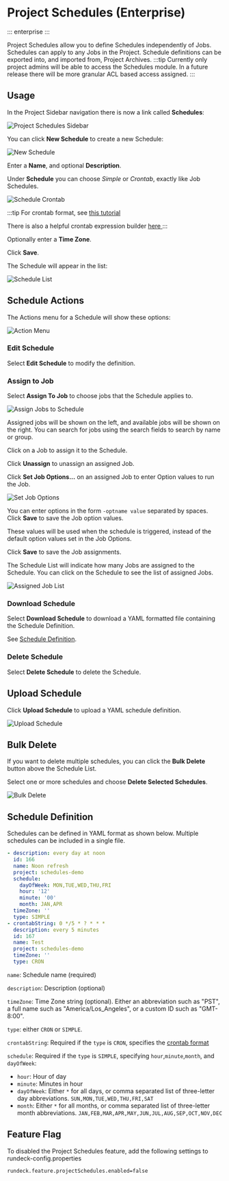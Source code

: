 # Project Schedules (Enterprise)

::: enterprise
:::

Project Schedules allow you to define Schedules independently of Jobs.  Schedules can apply to any Jobs in the Project. Schedule definitions can be exported into, and imported from, Project Archives.
:::tip
Currently only project admins will be able to access the Schedules module.  In a future release there will be more granular ACL based access assigned.
:::

## Usage

In the Project Sidebar navigation there is now a link called **Schedules**:


![Project Schedules Sidebar](~@assets/img/project-schedules-sidebar.png)

You can click **New Schedule** to create a new Schedule:

![New Schedule](~@assets/img/project-schedules-create-form.png)

Enter a **Name**, and optional **Description**.

Under **Schedule** you can choose *Simple* or *Crontab*, exactly like Job Schedules.

![Schedule Crontab](~@assets/img/project-schedules-create-crontab.png)

:::tip
For crontab format, see [this tutorial][crontab]

There is also a helpful crontab expression builder [here ][cronbuilder]
:::

Optionally enter a **Time Zone**.

Click **Save**.

The Schedule will appear in the list:


![Schedule List](~@assets/img/project-schedules-list.png)

## Schedule Actions

The Actions menu for a Schedule will show these options:

![Action Menu](~@assets/img/project-schedules-action-menu.png)

### Edit Schedule

Select **Edit Schedule** to modify the definition.

### Assign to Job

Select **Assign To Job** to choose jobs that the Schedule applies to.

![Assign Jobs to Schedule](~@assets/img/project-schedules-assign-jobs.png)

Assigned jobs will be shown on the left, and available jobs will be shown on the right.  You can search for jobs using the search fields to search by name or group.

Click on a Job to assign it to the Schedule.  

Click **Unassign** to unassign an assigned Job.

Click **Set Job Options...** on an assigned Job to enter Option values to run the Job.

![Set Job Options](~@assets/img/project-schedules-set-job-options.png)

You can enter options in the form `-optname value` separated by spaces. Click **Save** to save the Job option values.

These values will be used when the schedule is triggered, instead of the default option values set in the Job Options.

Click **Save** to save the Job assignments.

The Schedule List will indicate how many Jobs are assigned to the Schedule.  You can click on the Schedule to see the list of assigned Jobs.

![Assigned Job List](~@assets/img/project-schedules-assigned-job-list.png)

### Download Schedule

Select **Download Schedule** to download a YAML formatted file containing the Schedule Definition.

See [Schedule Definition](#schedule-definition).

### Delete Schedule

Select **Delete Schedule** to delete the Schedule.

## Upload Schedule

Click **Upload Schedule** to upload a YAML schedule definition.

![Upload Schedule](~@assets/img/project-schedules-upload-schedule.png)

## Bulk Delete

If you want to delete multiple schedules, you can click the **Bulk Delete** button above the Schedule List.

Select one or more schedules and choose **Delete Selected Schedules**.

![Bulk Delete](~@assets/img/project-schedules-bulk-delete.png)

## Schedule Definition

Schedules can be defined in YAML format as shown below. Multiple schedules can be included in a single file.


```yaml
- description: every day at noon
  id: 166
  name: Noon refresh
  project: schedules-demo
  schedule:
    dayOfWeek: MON,TUE,WED,THU,FRI
    hour: '12'
    minute: '00'
    month: JAN,APR
  timeZone: ''
  type: SIMPLE
- crontabString: 0 */5 * ? * * *
  description: every 5 minutes
  id: 167
  name: Test
  project: schedules-demo
  timeZone: ''
  type: CRON
```

`name`: Schedule name (required)

`description`: Description (optional)

`timeZone`: Time Zone string (optional). Either an abbreviation such as "PST", a full name such as "America/Los_Angeles", or a custom ID such as "GMT-8:00".

`type`: either `CRON` or `SIMPLE`.

`crontabString`: Required if the `type` is `CRON`, specifies the [crontab format][crontab]

`schedule`: Required if the `type` is `SIMPLE`, specifying `hour`,`minute`,`month`, and `dayOfWeek`:

- `hour`:   Hour of day
- `minute`:   Minutes in hour
- `dayOfWeek`:   Either `*` for all days, or comma separated list of three-letter day abbreviations. `SUN,MON,TUE,WED,THU,FRI,SAT`
- `month`:   Either `*` for all months, or comma separated list of three-letter month abbreviations. `JAN,FEB,MAR,APR,MAY,JUN,JUL,AUG,SEP,OCT,NOV,DEC`

## Feature Flag

To disabled the Project Schedules feature, add the following settings to rundeck-config.properties

```properties
rundeck.feature.projectSchedules.enabled=false
```

[crontab]: http://www.quartz-scheduler.org/documentation/quartz-2.2.2/tutorials/tutorial-lesson-06.html
[cronbuilder]: https://www.freeformatter.com/cron-expression-generator-quartz.html
